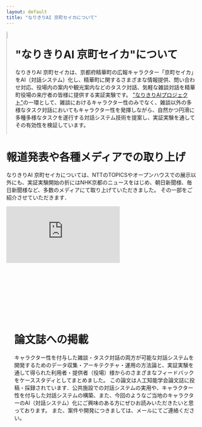 ```yaml
---
layout: default
title: "なりきりAI 京町セイカについて"
---
```


<!-- Columns start at 50% wide on mobile and bump up to 33.3% wide on desktop -->
<div class="container-xl">
  <div class="row columns">
    <!--アイキャッチ-->
    <div class="column one-fourth p-3">
      <div class="flex centered">
        <img src="https://masahiro-mi.github.io/img/SeikaSS.jpg" style="width:100%; height:100%">
      </div>
    </div>
    <!--概要-->
    <div class="column three-fourths p-3">
        <h1 class="display-4">"なりきりAI 京町セイカ"について</h1>
        <p class="lead">なりきりAI 京町セイカは、京都府精華町の広報キャラクター「京町セイカ」をAI（対話システム）化し、精華町に関するさまざまな情報提供、問い合わせ対応、役場内の案内や観光案内などのタスク対話、気軽な雑談対話を精華町役場の来庁者の皆様に提供する実証実験です。
        <a href="https://narikiri-qa.jp/">"なりきりAIプロジェクト"</a>の一環として、雑談におけるキャラクター性のみでなく、雑談以外の多様なタスク対話においてもキャラクター性を発揮しながら、自然かつ円滑に多種多様なタスクを遂行する対話システム技術を提案し、実証実験を通してその有効性を検証しています。</p>
    </div>
  </div>

  <!--ニュース取り上げの紹介-->
  <div class="row columns">
    <!-- 記事取り上げ説明 -->
    <div class="column p-3">
      <h1 class="display-4">報道発表や各種メディアでの取り上げ</h1>
      <p class="lead">なりきりAI 京町セイカについては、NTTのTOPICSやオープンハウスでの展示以外にも、実証実験開始の折にはNHK京都のニュースをはじめ、朝日新聞様、毎日新聞様など、多数のメディアにて取り上げていただきました。
      その一部をご紹介させていただきます．</p>
    </div>
  </div>
  <div class="row columns">
    <!-- Youtubeのニュース -->
    <div class="column one-half p-3">
        <iframe src="https://www.youtube.com/embed/47LsuC5-bAA?si=C41VX43NVo4NWGpK&amp;start=330" title="YouTube video player" frameborder="0" allow="accelerometer; autoplay; clipboard-write; encrypted-media; gyroscope; picture-in-picture; web-share" allowfullscreen></iframe>
    </div>
    <div class="column one-half p-3">
      <div class="row columns">
        <!--記事1-->
        <div class="column one-fourth p-3">
            <div class="iframely-embed"><div class="iframely-responsive" style="padding-bottom: 75%; padding-top: 120px;"><a href="https://journal.ntt.co.jp/article/7561" data-iframely-url="//iframely.net/dYDybhW"></a></div></div><script async="" src="//iframely.net/embed.js"></script>
        </div>
        <!--記事2-->
        <div class="column one-fourth p-3">
            <div class="iframely-embed"><div class="iframely-responsive" style="padding-bottom: 52.5%; padding-top: 120px;"><a href="https://group.ntt/jp/topics/2021/11/12/ai_seika.html" data-iframely-url="//iframely.net/3BHp1tA"></a></div></div><script async src="//iframely.net/embed.js"></script>
        </div>
      </div>
      <div class="row columns">
        <!--記事3-->
        <div class="column one-fourth p-3">
            <div class="iframely-embed"><div class="iframely-responsive" style="padding-bottom: 52.3333%; padding-top: 120px;"><a href="https://www.asahi.com/articles/ASN767DSSN73PLZB001.html" data-iframely-url="//iframely.net/Amrkkes"></a></div></div><script async src="//iframely.net/embed.js"></script>
        </div>
        <!--記事4-->
        <div class="column one-fourth p-3">
            <div class="iframely-embed"><div class="iframely-responsive" style="padding-bottom: 52.5%; padding-top: 120px;"><a href="https://mainichi.jp/articles/20211117/ddl/k26/010/299000c" data-iframely-url="//iframely.net/ESz5KKc"></a></div></div><script async src="//iframely.net/embed.js"></script>
        </div>
      </div>
    </div>
  </div>

  <div class="row columns">
    <!-- 論文 -->
    <div class="column one-fourth p-3">
      <div class="my-auto">
        <div class="iframely-embed"><div class="iframely-responsive" style="height: 140px; padding-bottom: 0;"><a href="https://www.jstage.jst.go.jp/article/tjsai/38/3/38_38-3_B-MA2/_article/-char/ja" data-iframely-url="//iframely.net/i5dVwDU"></a></div></div><script async src="//iframely.net/embed.js"></script>
      </div>
    </div>
    <!---->
    <div class="column three-fourths p-3">
        <h1 class="display-4">論文誌への掲載</h1>
        <p class="lead">キャラクター性を付与した雑談・タスク対話の両方が可能な対話システムを開発するためのデータ収集・アーキテクチャ・運用の方法論と、実証実験を通して得られた利用者・提供者（役場）様からのさまざまなフィードバックをケーススタディとしてまとめました。
        この論文は人工知能学会論文誌に投稿・採録されています．公共施設での対話システムの実用や、キャラクター性を付与した対話システムの構築、また、今回のようなご当地のキャラクターのAI（対話システム）化にご興味のある方にぜひお読みいただきたいと思っております。
        また、案件や開発につきましては、メールにてご連絡ください。</p>
    </div>
  </div>
</div>
